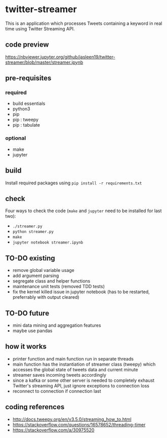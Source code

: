 # twitter-streamer
This is an application which processes Tweets containing a keyword in real time using Twitter Streaming API.

## code preview
https://nbviewer.jupyter.org/github/jasleen19/twitter-streamer/blob/master/streamer.ipynb 

## pre-requisites
### required
- build essentials
- python3
- pip
- pip : tweepy
- pip : tabulate
### optional
- make
- jupyter

## build
Install required packages using `pip install -r requirements.txt`

## check
Four ways to check the code (`make` and `jupyter` need to be installed for last two):
- `./streamer.py`
- `python streamer.py`
- `make`
- `jupyter notebook streamer.ipynb`

## TO-DO existing
- remove global variable usage
- add argument parsing
- segregate class and helper functions
- maintenance unit tests (removed TDD tests)
- fix the kernel killed issue in jupyter notebook (has to be restarted, preferrably with output cleared)

## TO-DO future
- mini data mining and aggregation features
- maybe use pandas

## how it works
- printer function and main function run in separate threads
- main function has the instantiation of streamer class (tweepy) which accesses the global state of tweets data and current minute
- streamer saves incoming tweets accordingly
- since a kafka or some other server is needed to completely exhaust Twitter's streaming API, just ignore exceptions to connection loss
- reconnect to connection if connection last

## coding references
- http://docs.tweepy.org/en/v3.5.0/streaming_how_to.html 
- https://stackoverflow.com/questions/16578652/threading-timer 
- https://stackoverflow.com/a/30975520

